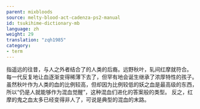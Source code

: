 ```yaml
---
parent: mixbloods
source: melty-blood-act-cadenza-ps2-manual
id: tsukihime-dictionary-mb
language: zh
weight: 29
translation: "zqh1985"
category:
- term
---
```


指遥远的往昔，与人之外者结合了的人类的后裔。远野秋叶，轧间红摩就符合。
每一代反复地让血逐渐变得稀薄下去了，但罕有地会诞生继承了浓厚特性的孩子。
虽然秋叶作为人类的血的比例较高，但却因为比例较低的妖之血是最高级的东西，所以“仍是人就能够作为混血觉醒”，这种混血们进化的答案般的类型。
反之，红摩的鬼之血太多已经变得非人了，可说是典型的混血的末路。
